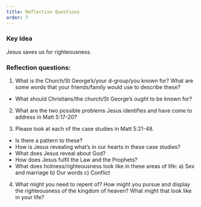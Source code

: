 ```yaml
---
title: Reflection Questions
order: 7
---
```


### Key Idea

Jesus saves us for righteousness. 

### Reflection questions:
1.  What is the Church/St George’s/your d-group/you known for? What are some words that your friends/family would use to describe these?
- What should Christians/the church/St George’s ought to be known for? 

2. What are the two possible problems Jesus identifies and have come to address in Matt 5:17-20?

3. Please look at each of the case studies in Matt 5:21-48. 
- Is there a pattern to these?
- How is Jesus revealing what’s in our hearts in these case studies?
- What does Jesus reveal about God?
- How does Jesus fulfil the Law and the Prophets?
- What does holiness/righteousness look like in these areas of life:
a) Sex and marriage
b) Our words
c) Conflict

4. What might you need to repent of? How might you pursue and display the righteousness of the kingdom of heaven? What might that look like in your life?




